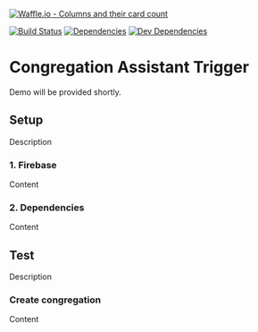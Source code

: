 [![Waffle.io - Columns and their card count](https://badge.waffle.io/jwdevelop/CongAssistTrigger.svg?columns=all)](https://waffle.io/jwdevelop/CongAssistTrigger)

[![Build Status](https://travis-ci.org/jwdevelop/CongAssistTrigger.svg?branch=master)](https://travis-ci.org/jwdevelop/CongAssistTrigger)
[![Dependencies](https://david-dm.org/jwdevelop/CongAssistTrigger.svg)](https://david-dm.org/jwdevelop/CongAssistTrigger)
[![Dev Dependencies](https://david-dm.org/jwdevelop/CongAssistTrigger/dev-status.svg)](https://david-dm.org/jwdevelop/CongAssistTrigger#info=devDependencies)

# Congregation Assistant Trigger

Demo will be provided shortly.

## Setup

Description

### 1. Firebase

Content

### 2. Dependencies

Content

## Test

Description

### Create congregation

Content

